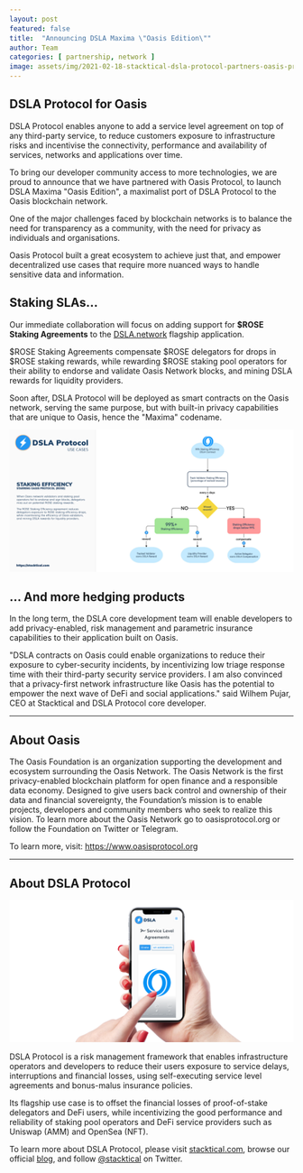 ```yaml
---
layout: post
featured: false
title:  "Announcing DSLA Maxima \"Oasis Edition\""
author: Team
categories: [ partnership, network ]
image: assets/img/2021-02-18-stacktical-dsla-protocol-partners-oasis-protocol-blockchain-cryptocurrency-fintech-legaltech-insurtech-defi.jpg
---
```


## DSLA Protocol for Oasis

DSLA Protocol enables anyone to add a service level agreement on top of any third-party service, to reduce customers exposure to infrastructure risks and incentivise the connectivity, performance and availability of services, networks and applications over time.

To bring our developer community access to more technologies, we are proud to announce that we have partnered with Oasis Protocol, to launch DSLA Maxima "Oasis Edition", a maximalist port of DSLA Protocol to the Oasis blockchain network.

One of the major challenges faced by blockchain networks is to balance the need for transparency as a community, with the need for privacy as individuals and organisations. 

Oasis Protocol built a great ecosystem to achieve just that, and empower decentralized use cases that require more nuanced ways to handle sensitive data and information.

## Staking SLAs...

Our immediate collaboration will focus on adding support for **$ROSE Staking Agreements** to the [DSLA.network](http://dsla.network) flagship application. 

$ROSE Staking Agreements compensate $ROSE delegators for drops in $ROSE staking rewards, while rewarding $ROSE staking pool operators for their ability to endorse and validate Oasis Network blocks, and mining DSLA rewards for liquidity providers.

Soon after, DSLA Protocol will be deployed as smart contracts on the Oasis network, serving the same purpose, but with built-in privacy capabilities that are unique to Oasis, hence the "Maxima" codename.

![DSLA Protocol, ROSE Staking Effiency Agreements](/assets/img/dsla-protocol_activities_staking-efficiency-ROSE.jpg)

## ... And more hedging products

In the long term, the DSLA core development team will enable developers to add privacy-enabled, risk management  and parametric insurance capabilities to their application built on Oasis.

"DSLA contracts on Oasis could enable organizations to reduce their exposure to cyber-security incidents, by incentivizing low triage response time with their third-party security service providers. I am also convinced that a privacy-first network infrastructure like Oasis has the potential to empower the next wave of DeFi and social applications." said Wilhem Pujar, CEO at Stacktical and DSLA Protocol core developer.

___

## About Oasis

The Oasis Foundation is an organization supporting the development and ecosystem surrounding the Oasis Network. The Oasis Network is the first privacy-enabled blockchain platform for open finance and a responsible data economy. Designed to give users back control and ownership of their data and financial sovereignty, the Foundation’s mission is to enable projects, developers and community members who seek to realize this vision. To learn more about the Oasis Network go to oasisprotocol.org or follow the Foundation on Twitter or Telegram.

To learn more, visit: ​[https://www​.oasisprotocol.org](https://www​.oasisprotocol.org)

___


## About DSLA Protocol

![DSLA Protocol, Oasis Edition](/assets/img/dsla-network_square-hand-shot-social_oasis.png)

DSLA Protocol is a risk management framework that enables infrastructure operators and developers to reduce their users exposure to service delays, interruptions and financial losses, using self-executing service level agreements and bonus-malus insurance policies.

Its flagship use case is to offset the financial losses of proof-of-stake delegators and DeFi users, while incentivizing the good performance and reliability of staking pool operators and DeFi service providers such as Uniswap (AMM) and OpenSea (NFT).

To learn more about DSLA Protocol, please visit [stacktical.com](https://stacktical.com), browse our official [blog](https://blog.stacktical.com), and follow [@stacktical](https://twitter.com/Stacktical) on Twitter.

